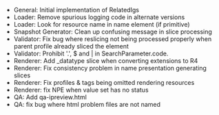 * General: Initial implementation of RelatedIgs
* Loader: Remove spurious logging code in alternate versions
* Loader: Look for resource name in name element (if primitive)
* Snapshot Generator: Clean up confusing message in slice processing
* Validator: Fix bug where reslicing not being processed properly when parent profile already sliced the element
* Validator: Prohibit '.', $ and | in SearchParameter.code.
* Renderer: Add _datatype slice when converting extensions to R4
* Renderer: Fix consistency problem in name presentation generating slices
* Renderer: Fix profiles & tags being omitted rendering resources
* Renderer: fix NPE when value set has no status
* QA: Add qa-ipreview.html
* QA: fix bug where html problem files are not named
